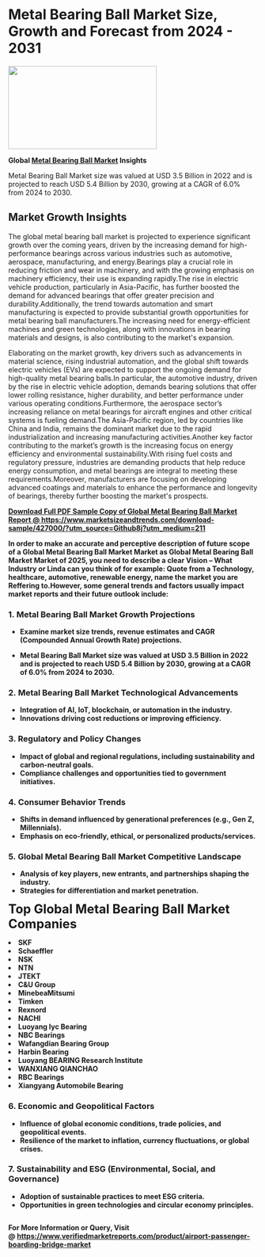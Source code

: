 <H1>Metal Bearing Ball Market Size, Growth and Forecast from 2024 - 2031</H1><img class="aligncenter size-medium wp-image-584254" src="https://thirdeyenews.in/wp-content/uploads/2024/09/Global-Market-Research-300x168.jpeg" alt="" width="300" height="168" /><p><strong>Global&nbsp;<a href="https://www.marketsizeandtrends.com/download-sample/427000/?utm_source=Github8j?utm_medium=211">Metal Bearing Ball Market</a> Insights</strong></p><p>Metal Bearing Ball Market size was valued at USD 3.5 Billion in 2022 and is projected to reach USD 5.4 Billion by 2030, growing at a CAGR of 6.0% from 2024 to 2030.</p><p><h2>Market Growth Insights</h2> <p>The global metal bearing ball market is projected to experience significant growth over the coming years, driven by the increasing demand for high-performance bearings across various industries such as automotive, aerospace, manufacturing, and energy.Bearings play a crucial role in reducing friction and wear in machinery, and with the growing emphasis on machinery efficiency, their use is expanding rapidly.The rise in electric vehicle production, particularly in Asia-Pacific, has further boosted the demand for advanced bearings that offer greater precision and durability.Additionally, the trend towards automation and smart manufacturing is expected to provide substantial growth opportunities for metal bearing ball manufacturers.The increasing need for energy-efficient machines and green technologies, along with innovations in bearing materials and designs, is also contributing to the market's expansion.</p> <p><strong><a href="#"></a></strong></p> <p>Elaborating on the market growth, key drivers such as advancements in material science, rising industrial automation, and the global shift towards electric vehicles (EVs) are expected to support the ongoing demand for high-quality metal bearing balls.In particular, the automotive industry, driven by the rise in electric vehicle adoption, demands bearing solutions that offer lower rolling resistance, higher durability, and better performance under various operating conditions.Furthermore, the aerospace sector’s increasing reliance on metal bearings for aircraft engines and other critical systems is fueling demand.The Asia-Pacific region, led by countries like China and India, remains the dominant market due to the rapid industrialization and increasing manufacturing activities.Another key factor contributing to the market’s growth is the increasing focus on energy efficiency and environmental sustainability.With rising fuel costs and regulatory pressure, industries are demanding products that help reduce energy consumption, and metal bearings are integral to meeting these requirements.Moreover, manufacturers are focusing on developing advanced coatings and materials to enhance the performance and longevity of bearings, thereby further boosting the market's prospects.</p> <p><strong><a href="#"></p><p><span class=""><strong>Download Full PDF Sample Copy of Global Metal Bearing Ball Market Report</strong> @ <a href="https://www.marketsizeandtrends.com/download-sample/427000/?utm_source=Github8j?utm_medium=211" target="_blank">https://www.marketsizeandtrends.com/download-sample/427000/?utm_source=Github8j?utm_medium=211</a></span></p><p>In order to make an accurate and perceptive description of future scope of a Global&nbsp;Metal Bearing Ball Market Market as Global&nbsp;Metal Bearing Ball Market Market of 2025, you need to describe a clear Vision &ndash; What Industry or Linda can you think of for example: Quote from a Technology, healthcare, automotive, renewable energy, name the market you are Reffering to.However, some general trends and factors usually impact market reports and their future outlook include:</p><h3>1.&nbsp;<strong>Metal Bearing Ball Market Growth Projections</strong></h3><ul><li>Examine market size trends, revenue estimates and CAGR (Compounded Annual Growth Rate) projections.</li><li><p>Metal Bearing Ball Market size was valued at USD 3.5 Billion in 2022 and is projected to reach USD 5.4 Billion by 2030, growing at a CAGR of 6.0% from 2024 to 2030.</p></li></ul><h3>2.&nbsp;<strong>Metal Bearing Ball Market Technological Advancements</strong></h3><ul><li>Integration of AI, IoT, blockchain, or automation in the industry.</li><li>Innovations driving cost reductions or improving efficiency.</li></ul><h3>3.&nbsp;<strong>Regulatory and Policy Changes</strong></h3><ul><li>Impact of global and regional regulations, including sustainability and carbon-neutral goals.</li><li>Compliance challenges and opportunities tied to government initiatives.</li></ul><h3>4.&nbsp;<strong>Consumer Behavior Trends</strong></h3><ul><li>Shifts in demand influenced by generational preferences (e.g., Gen Z, Millennials).</li><li>Emphasis on eco-friendly, ethical, or personalized products/services.</li></ul><h3>5.&nbsp;<strong>Global Metal Bearing Ball Market Competitive Landscape</strong></h3><ul><li>Analysis of key players, new entrants, and partnerships shaping the industry.</li><li>Strategies for differentiation and market penetration.</li></ul><p data-pm-slice="1 1 []"><span style="color: inherit; font-family: inherit; font-size: 25px;">Top Global Metal Bearing Ball Market Companies</span></p><div class="" data-test-id=""><p><li>SKF</li><li> Schaeffler</li><li> NSK</li><li> NTN</li><li> JTEKT</li><li> C&U Group</li><li> MinebeaMitsumi</li><li> Timken</li><li> Rexnord</li><li> NACHI</li><li> Luoyang lyc Bearing</li><li> NBC Bearings</li><li> Wafangdian Bearing Group</li><li> Harbin Bearing</li><li> Luoyang BEARING Research Institute</li><li> WANXIANG QIANCHAO</li><li> RBC Bearings</li><li> Xiangyang Automobile Bearing</li></p></div><h3>6.&nbsp;<strong>Economic and Geopolitical Factors</strong></h3><ul><li>Influence of global economic conditions, trade policies, and geopolitical events.</li><li>Resilience of the market to inflation, currency fluctuations, or global crises.</li></ul><h3>7.&nbsp;<strong>Sustainability and ESG (Environmental, Social, and Governance)</strong></h3><ul><li>Adoption of sustainable practices to meet ESG criteria.</li><li>Opportunities in green technologies and circular economy principles.</li></ul><h2><strong style="font-size: 14px;">For More Information or Query, Visit @&nbsp;</strong><a style="background-color: #ffffff; font-size: 14px;" href="https://www.marketsizeandtrends.com/report/metal-bearing-ball-market/" target="_blank">https://www.verifiedmarketreports.com/product/airport-passenger-boarding-bridge-market</a></h2>